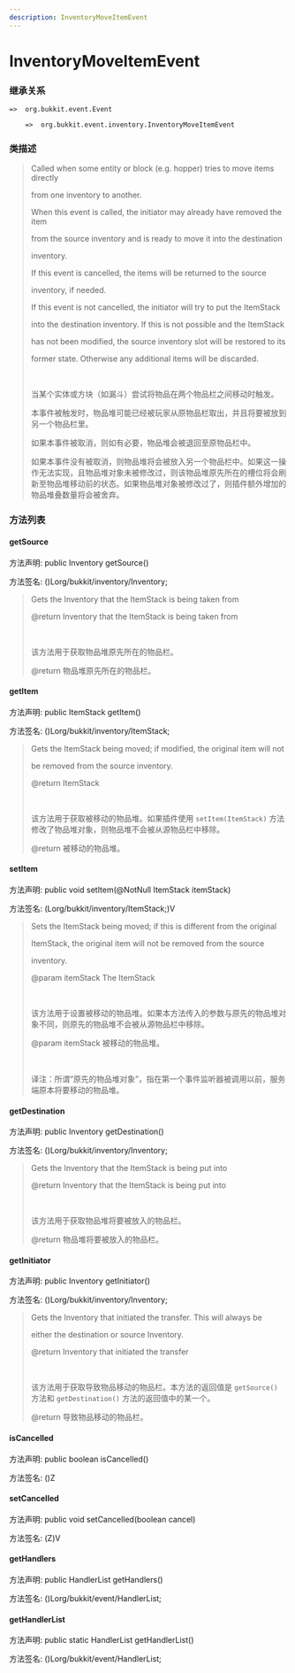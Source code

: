 ```yaml
---
description: InventoryMoveItemEvent
---
```


# InventoryMoveItemEvent

### 继承关系

    =>  org.bukkit.event.Event

        =>  org.bukkit.event.inventory.InventoryMoveItemEvent

### 类描述

> Called when some entity or block (e.g. hopper) tries to move items directly
> 
> from one inventory to another.
> 
> When this event is called, the initiator may already have removed the item
> 
> from the source inventory and is ready to move it into the destination
> 
> inventory.
> 
> If this event is cancelled, the items will be returned to the source
> 
> inventory, if needed.
> 
> If this event is not cancelled, the initiator will try to put the ItemStack
> 
> into the destination inventory. If this is not possible and the ItemStack
> 
> has not been modified, the source inventory slot will be restored to its
> 
> former state. Otherwise any additional items will be discarded.
> 
> <br>
> 
> 当某个实体或方块（如漏斗）尝试将物品在两个物品栏之间移动时触发。
> 
> 本事件被触发时，物品堆可能已经被玩家从原物品栏取出，并且将要被放到另一个物品栏里。
> 
> 如果本事件被取消，则如有必要，物品堆会被退回至原物品栏中。
> 
> 如果本事件没有被取消，则物品堆将会被放入另一个物品栏中。如果这一操作无法实现，且物品堆对象未被修改过，则该物品堆原先所在的槽位将会刷新至物品堆移动前的状态。如果物品堆对象被修改过了，则插件额外增加的物品堆叠数量将会被舍弃。

### 方法列表

#### getSource

方法声明: public Inventory getSource()

方法签名: ()Lorg/bukkit/inventory/Inventory;

> Gets the Inventory that the ItemStack is being taken from
> 
> @return Inventory that the ItemStack is being taken from
> 
> <br>
> 
> 该方法用于获取物品堆原先所在的物品栏。
> 
> @return 物品堆原先所在的物品栏。

#### getItem

方法声明: public ItemStack getItem()

方法签名: ()Lorg/bukkit/inventory/ItemStack;

> Gets the ItemStack being moved; if modified, the original item will not
> 
> be removed from the source inventory.
> 
> @return ItemStack
> 
> <br>
> 
> 该方法用于获取被移动的物品堆。如果插件使用 `setItem(ItemStack)` 方法修改了物品堆对象，则物品堆不会被从源物品栏中移除。
> 
> @return 被移动的物品堆。

#### setItem

方法声明: public void setItem(@NotNull ItemStack itemStack)

方法签名: (Lorg/bukkit/inventory/ItemStack;)V

> Sets the ItemStack being moved; if this is different from the original
> 
> ItemStack, the original item will not be removed from the source
> 
> inventory.
> 
> @param itemStack The ItemStack
> 
> <br>
> 
> 该方法用于设置被移动的物品堆。如果本方法传入的参数与原先的物品堆对象不同，则原先的物品堆不会被从源物品栏中移除。
> 
> @param itemStack 被移动的物品堆。
> 
> <br>
> 
> 译注：所谓“原先的物品堆对象”，指在第一个事件监听器被调用以前，服务端原本将要移动的物品堆。

#### getDestination

方法声明: public Inventory getDestination()

方法签名: ()Lorg/bukkit/inventory/Inventory;

> Gets the Inventory that the ItemStack is being put into
> 
> @return Inventory that the ItemStack is being put into
> 
> <br>
> 
> 该方法用于获取物品堆将要被放入的物品栏。
> 
> @return 物品堆将要被放入的物品栏。

#### getInitiator

方法声明: public Inventory getInitiator()

方法签名: ()Lorg/bukkit/inventory/Inventory;

> Gets the Inventory that initiated the transfer. This will always be
> 
> either the destination or source Inventory.
> 
> @return Inventory that initiated the transfer
> 
> <br>
> 
> 该方法用于获取导致物品移动的物品栏。本方法的返回值是 `getSource()` 方法和 `getDestination()` 方法的返回值中的某一个。
> 
> @return 导致物品移动的物品栏。

#### isCancelled

方法声明: public boolean isCancelled()

方法签名: ()Z

#### setCancelled

方法声明: public void setCancelled(boolean cancel)

方法签名: (Z)V

#### getHandlers

方法声明: public HandlerList getHandlers()

方法签名: ()Lorg/bukkit/event/HandlerList;

#### getHandlerList

方法声明: public static HandlerList getHandlerList()

方法签名: ()Lorg/bukkit/event/HandlerList;